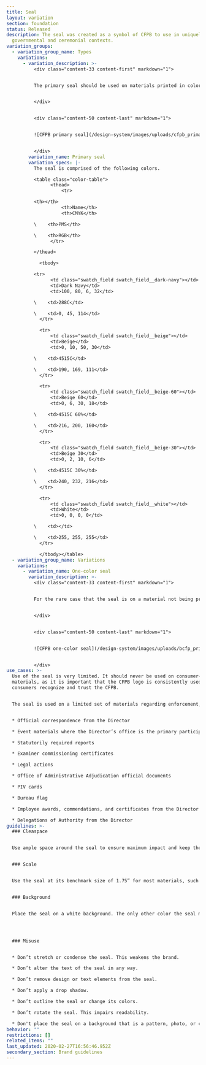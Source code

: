 ```yaml
---
title: Seal
layout: variation
section: foundation
status: Released
description: The seal was created as a symbol of CFPB to use in uniquely
  governmental and ceremonial contexts.
variation_groups:
  - variation_group_name: Types
    variations:
      - variation_description: >-
          <div class="content-33 content-first" markdown="1">


          The primary seal should be used on materials printed in color.


          </div>


          <div class="content-50 content-last" markdown="1">


          ![CFPB primary seal](/design-system/images/uploads/cfpb_primary_seal_color_rgb.png)


          </div>
        variation_name: Primary seal
        variation_specs: |-
          The seal is comprised of the following colors. 

          <table class="color-table">
                <thead>
                    <tr>

          <th></th>
                    <th>Name</th>
                    <th>CMYK</th>

          \    <th>PMS</th>

          \    <th>RGB</th>
                </tr>

          </thead>

            <tbody>

          <tr>
                <td class="swatch_field swatch_field__dark-navy"></td>
                <td>Dark Navy</td>
                <td>100, 80, 6, 32</td>

          \    <td>288C</td>

          \    <td>0, 45, 114</td>
            </tr>

            <tr>
                <td class="swatch_field swatch_field__beige"></td>
                <td>Beige</td>
                <td>0, 10, 50, 30</td>

          \    <td>4515C</td>

          \    <td>190, 169, 111</td>
            </tr>

            <tr>
                <td class="swatch_field swatch_field__beige-60"></td>
                <td>Beige 60</td>
                <td>0, 6, 30, 18</td>

          \    <td>4515C 60%</td>

          \    <td>216, 200, 160</td>
            </tr>

            <tr>
                <td class="swatch_field swatch_field__beige-30"></td>
                <td>Beige 30</td>
                <td>0, 2, 10, 6</td>

          \    <td>4515C 30%</td>

          \    <td>240, 232, 216</td>
            </tr>

            <tr>
                <td class="swatch_field swatch_field__white"></td>
                <td>White</td>
                <td>0, 0, 0, 0</td>

          \    <td></td>

          \    <td>255, 255, 255</td>
            </tr>

            </tbody></table>
  - variation_group_name: Variations
    variations:
      - variation_name: One-color seal
        variation_description: >-
          <div class="content-33 content-first" markdown="1">


          For the rare case that the seal is on a material not being printed in full color, the one-color seal in black should be used. The one-color seal should always be placed on a white background.


          </div>


          <div class="content-50 content-last" markdown="1">


          ![CFPB one-color seal](/design-system/images/uploads/bcfp_primary_seal_black_rgb.png)


          </div>
use_cases: >-
  Use of the seal is very limited. It should never be used on consumer-facing
  materials, as it is important that the CFPB logo is consistently used to help
  consumers recognize and trust the CFPB. 


  The seal is used on a limited set of materials regarding enforcement, governmental affairs and official items from the Director’s office. These materials are limited to:


  * Official correspondence from the Director

  * Event materials where the Director’s office is the primary participant (e.g., podium placards and signage)

  * Statutorily required reports

  * Examiner commissioning certificates

  * Legal actions

  * Office of Administrative Adjudication official documents

  * PIV cards

  * Bureau flag

  * Employee awards, commendations, and certificates from the Director

  * Delegations of Authority from the Director
guidelines: >-
  ### Cleaspace


  Use ample space around the seal to ensure maximum impact and keep the mark from looking cluttered. The clear space on each side of the seal should be ¼” of the seal’s size. 


  ### Scale


  Use the seal at its benchmark size of 1.75” for most materials, such as a report cover. For materials such as signage and flags where the seal needs to appear larger, increase the seal's size in increments of 0.5”. 


  ### Background


  Place the seal on a white background. The only other color the seal may be placed on is navy, and this is reserved for select cases, such as the CFPB's flag.




  ### Misuse


  * Don’t stretch or condense the seal. This weakens the brand. 

  * Don’t alter the text of the seal in any way.

  * Don’t remove design or text elements from the seal. 

  * Don’t apply a drop shadow.

  * Don’t outline the seal or change its colors.

  * Don’t rotate the seal. This impairs readability.

  * Don't place the seal on a background that is a pattern, photo, or color other than white or navy.
behavior: ""
restrictions: []
related_items: ""
last_updated: 2020-02-27T16:56:46.952Z
secondary_section: Brand guidelines
---
```


